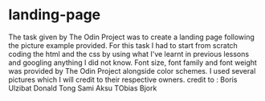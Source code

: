 # landing-page
The task given by The Odin Project was to create a landing page following the picture example provided. For this task I had to start from scratch coding the html and the css by using what I've learnt in previous lessons and googling anything I did not know. Font size, font family and font weight was provided by The Odin Project alongside color schemes. I used several pictures which I will credit to their respective owners.
credit to :
Boris Ulzibat
Donald Tong
Sami Aksu
TObias Bjork